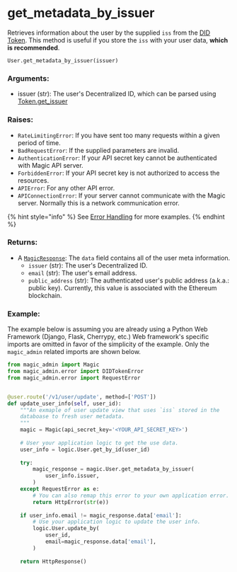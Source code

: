 # get\_metadata\_by\_issuer

Retrieves information about the user by the supplied `iss` from the [DID Token](../../../../../decentralized-id.md). This method is useful if you store the `iss` with your user data, **which is recommended**.

```text
User.get_metadata_by_issuer(issuer)
```

### Arguments:

* issuer \(str\): The user's Decentralized ID, which can be parsed using [Token.get\_issuer](../python-token/get_issuer.md)

### Raises:

* `RateLimitingError`: If you have sent too many requests within a given period of time.
* `BadRequestError`: If the supplied parameters are invalid.
* `AuthenticationError`: If your API secret key cannot be authenticated with Magic API server.
* `ForbiddenError`:  If your API secret key is not authorized to access the resources.
* `APIError`: For any other API error.
* `APIConnectionError`: If your server cannot communicate with the Magic server. Normally this is a network communication error.

{% hint style="info" %}
See [Error Handling](../../python-response-and-error-handling.md) for more examples.
{% endhint %}

### Returns:

* A [`MagicResponse`](../../python-response-and-error-handling.md#magicresponse): The `data` field contains all of the user meta information.
  * `issuer` \(str\): The user's Decentralized ID.
  * `email` \(str\): The user's email address.
  * `public_address` \(str\): The authenticated user's public address \(a.k.a.: public key\). Currently, this value is associated with the Ethereum blockchain.

### Example:

The example below is assuming you are already using a Python Web Framework \(Django, Flask, Cherrypy, etc.\)  Web framework's specific imports are omitted in favor of the simplicity of the example. Only the `magic_admin` related imports are shown below.

```python
from magic_admin import Magic
from magic_admin.error import DIDTokenError
from magic_admin.error import RequestError


@user.route('/v1/user/update', method=['POST'])
def update_user_info(self, user_id):
    """An exmaple of user update view that uses `iss` stored in the
    databoase to fresh user metadata.
    """
    magic = Magic(api_secret_key='<YOUR_API_SECRET_KEY>')
    
    # User your application logic to get the use data.
    user_info = logic.User.get_by_id(user_id)
    
    try:
        magic_response = magic.User.get_metadata_by_issuer(
            user_info.issuer,
        )
    except RequestError as e:
        # You can also remap this error to your own application error.
        return HttpError(str(e))
    
    if user_info.email != magic_response.data['email']:
        # Use your application logic to update the user info.
        logic.User.update_by(
            user_id,
            email=magic_response.data['email'],
        )
    
    return HttpResponse()
```

